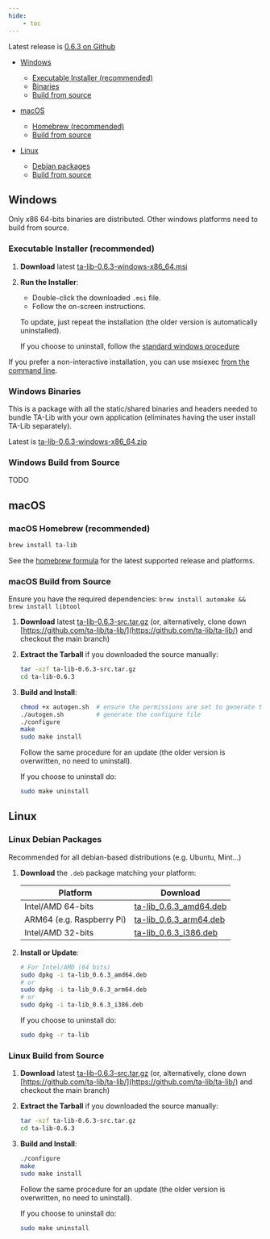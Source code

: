 ```yaml
---
hide:
    - toc
---
```

Latest release is [0.6.3 on Github](https://github.com/ta-lib/ta-lib/releases/latest)

- [Windows](#windows)
    - [Executable Installer (recommended)](#executable-installer-recommended)
    - [Binaries](#windows-binaries)
    - [Build from source](#windows-build-from-source)

- [macOS](#macOS)
    - [Homebrew (recommended)](#macOS-homebrew-recommended)
    - [Build from source](#macOS-build-from-source)

- [Linux](#linux)
    - [Debian packages](#linux-debian-packages)
    - [Build from source](#linux-build-from-source)

## Windows

Only x86 64-bits binaries are distributed. Other windows platforms need to build from source.

### Executable Installer (recommended)

1. **Download** latest [ta-lib-0.6.3-windows-x86_64.msi](https://github.com/ta-lib/ta-lib/releases/download/v0.6.3/ta-lib-0.6.3-windows-x86_64.msi)

2. **Run the Installer**:
    - Double-click the downloaded `.msi` file.
    - Follow the on-screen instructions.


    To update, just repeat the installation (the older version is automatically uninstalled).

    If you choose to uninstall, follow the [standard windows procedure](https://support.microsoft.com/en-us/windows/uninstall-or-remove-apps-and-programs-in-windows-4b55f974-2cc6-2d2b-d092-5905080eaf98)

 If you prefer a non-interactive installation, you can use msiexec [from the command line](https://learn.microsoft.com/en-us/windows/win32/msi/standard-installer-command-line-options).


### Windows Binaries
This is a package with all the static/shared binaries and headers needed to bundle TA-Lib with your own application (eliminates having the user install TA-Lib separately).

Latest is [ta-lib-0.6.3-windows-x86_64.zip](https://github.com/ta-lib/ta-lib/releases/download/v0.6.3/ta-lib-0.6.3-windows-x86_64.zip)

### Windows Build from Source

TODO

## macOS

### macOS Homebrew (recommended)

```bash
brew install ta-lib
```

See the [homebrew formula](https://formulae.brew.sh/formula/ta-lib) for the latest supported release and platforms.

### macOS Build from Source

Ensure you have the required dependencies: `brew install automake && brew install libtool`

1. **Download** latest [ta-lib-0.6.3-src.tar.gz](https://github.com/ta-lib/ta-lib/releases/download/v0.6.3/ta-lib-0.6.3-src.tar.gz) (or, alternatively, clone down [https://github.com/ta-lib/ta-lib/](https://github.com/ta-lib/ta-lib/) and checkout the main branch)

2. **Extract the Tarball** if you downloaded the source manually:
   ```bash
   tar -xzf ta-lib-0.6.3-src.tar.gz
   cd ta-lib-0.6.3
   ```

3. **Build and Install**:
   ```bash
   chmod +x autogen.sh  # ensure the permissions are set to generate the configure file
   ./autogen.sh         # generate the configure file
   ./configure
   make
   sudo make install
   ```

    Follow the same procedure for an update (the older version is overwritten, no need to uninstall).

    If you choose to uninstall do:
    ```bash
    sudo make uninstall
    ```


## Linux

### Linux Debian Packages

Recommended for all debian-based distributions (e.g. Ubuntu, Mint...)

1. **Download** the `.deb` package matching your platform:

    | Platform | Download |
    |------------------------|--|
    | Intel/AMD 64-bits | [ta-lib_0.6.3_amd64.deb](https://github.com/ta-lib/ta-lib/releases/download/v0.6.3/ta-lib_0.6.3_amd64.deb) |
    | ARM64 (e.g. Raspberry Pi)| [ta-lib_0.6.3_arm64.deb](https://github.com/ta-lib/ta-lib/releases/download/v0.6.3/ta-lib_0.6.3_arm64.deb) |
    | Intel/AMD 32-bits| [ta-lib_0.6.3_i386.deb](https://github.com/ta-lib/ta-lib/releases/download/v0.6.3/ta-lib_0.6.3_i386.deb) |

2. **Install or Update**:
   ```bash
   # For Intel/AMD (64 bits)
   sudo dpkg -i ta-lib_0.6.3_amd64.deb
   # or
   sudo dpkg -i ta-lib_0.6.3_arm64.deb
   # or
   sudo dpkg -i ta-lib_0.6.3_i386.deb
   ```
   If you choose to uninstall do:
    ```bash
    sudo dpkg -r ta-lib
    ```

### Linux Build from Source

1. **Download** latest [ta-lib-0.6.3-src.tar.gz](https://github.com/ta-lib/ta-lib/releases/download/v0.6.3/ta-lib-0.6.3-src.tar.gz) (or, alternatively, clone down [https://github.com/ta-lib/ta-lib/](https://github.com/ta-lib/ta-lib/) and checkout the main branch)

2. **Extract the Tarball** if you downloaded the source manually:
   ```bash
   tar -xzf ta-lib-0.6.3-src.tar.gz
   cd ta-lib-0.6.3
   ```

3. **Build and Install**:
   ```bash
   ./configure
   make
   sudo make install
   ```

    Follow the same procedure for an update (the older version is overwritten, no need to uninstall).

    If you choose to uninstall do:
    ```bash
    sudo make uninstall
    ```

